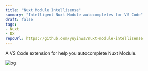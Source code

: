 ```yaml
---
title: "Nuxt Module Intellisense"
summary: "Intelligent Nuxt Module autocompletes for VS Code"
draft: false
tags:
- Nuxt
- DX
repoUrl: https://github.com/yuyinws/nuxt-module-intellisense
---
```


A VS Code extension for help you autocomplete Nuxt Module.

![og](https://cdn.jsdelivr.net/gh/yuyinws/static@master/2024/04/upgit_20240429_1714379654.png)

